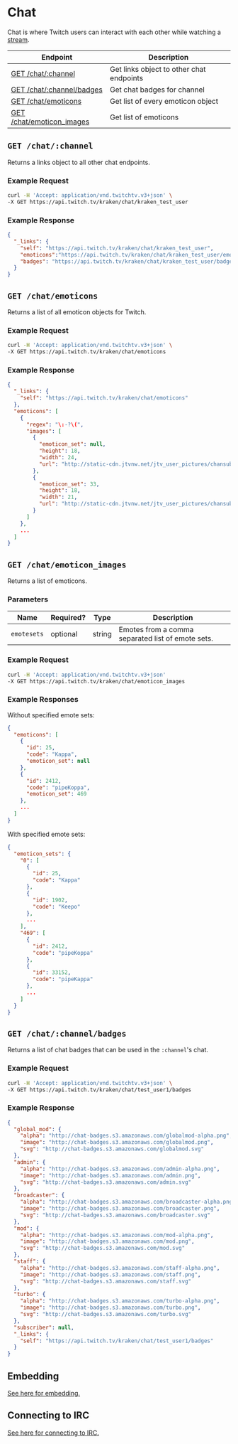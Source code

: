 # Chat

Chat is where Twitch users can interact with each other while watching a [stream][streams].

[streams]: /v3_resources/streams.md

| Endpoint | Description |
| ---- | --------------- |
| [GET /chat/:channel](/v3_resources/chat.md#get-chatchannel) | Get links object to other chat endpoints |
| [GET /chat/:channel/badges](/v3_resources/chat.md#get-chatchannelbadges) | Get chat badges for channel |
| [GET /chat/emoticons](/v3_resources/chat.md#get-chatemoticons) | Get list of every emoticon object |
| [GET /chat/emoticon_images](/v3_resources/chat.md#get-chatemoticon_images) | Get list of emoticons |

## `GET /chat/:channel`

Returns a links object to all other chat endpoints.

### Example Request

```bash
curl -H 'Accept: application/vnd.twitchtv.v3+json' \
-X GET https://api.twitch.tv/kraken/chat/kraken_test_user
```

### Example Response

```json
{
  "_links": {
    "self": "https://api.twitch.tv/kraken/chat/kraken_test_user",
    "emoticons":"https://api.twitch.tv/kraken/chat/kraken_test_user/emoticons",
    "badges": "https://api.twitch.tv/kraken/chat/kraken_test_user/badges"
  }
}
```

## `GET /chat/emoticons`

Returns a list of all emoticon objects for Twitch.

### Example Request

```bash
curl -H 'Accept: application/vnd.twitchtv.v3+json' \
-X GET https://api.twitch.tv/kraken/chat/emoticons
```

### Example Response

```json
{
  "_links": {
    "self": "https://api.twitch.tv/kraken/chat/emoticons"
  },
  "emoticons": [
    {
      "regex": "\:-?\(",
      "images": [
        {
          "emoticon_set": null,
          "height": 18,
          "width": 24,
          "url": "http://static-cdn.jtvnw.net/jtv_user_pictures/chansub-global-emoticon-d570c4b3b8d8fc4d-24x18.png"
        },
        {
          "emoticon_set": 33,
          "height": 18,
          "width": 21,
          "url": "http://static-cdn.jtvnw.net/jtv_user_pictures/chansub-global-emoticon-c41c5c6c88f481cd-21x18.png"
        }
      ]
    },
    ...
  ]
}
```

## `GET /chat/emoticon_images`

Returns a list of emoticons.

### Parameters

<table>
    <thead>
        <tr>
            <th>Name</th>
            <th>Required?</th>
            <th width="50">Type</th>
            <th width=100%>Description</th>
        </tr>
    </thead>
    <tbody>
        <tr>
            <td><code>emotesets</code></td>
            <td>optional</td>
            <td>string</td>
            <td>Emotes from a comma separated list of emote sets.</td>
        </tr>
    </tbody>
</table>

### Example Request

```bash
curl -H 'Accept: application/vnd.twitchtv.v3+json'
-X GET https://api.twitch.tv/kraken/chat/emoticon_images
```

### Example Responses

Without specified emote sets:

```json
{
  "emoticons": [
    {
      "id": 25,
      "code": "Kappa",
      "emoticon_set": null
    },
    {
      "id": 2412,
      "code": "pipeKoppa",
      "emoticon_set": 469
    },
    ...
  ]
}
```

With specified emote sets:

```json
{
  "emoticon_sets": {
    "0": [
      {
        "id": 25,
        "code": "Kappa"
      },
      {
        "id": 1902,
        "code": "Keepo"
      },
      ...
    ],
    "469": [
      {
        "id": 2412,
        "code": "pipeKoppa"
      },
      {
        "id": 33152,
        "code": "pipeKappa"
      },
      ...
    ]
  }
}
```

## `GET /chat/:channel/badges`

Returns a list of chat badges that can be used in the `:channel`'s chat.

### Example Request

```bash
curl -H 'Accept: application/vnd.twitchtv.v3+json' \
-X GET https://api.twitch.tv/kraken/chat/test_user1/badges
```

### Example Response

```json
{
  "global_mod": {
    "alpha": "http://chat-badges.s3.amazonaws.com/globalmod-alpha.png",
    "image": "http://chat-badges.s3.amazonaws.com/globalmod.png",
    "svg": "http://chat-badges.s3.amazonaws.com/globalmod.svg"
  },
  "admin": {
    "alpha": "http://chat-badges.s3.amazonaws.com/admin-alpha.png",
    "image": "http://chat-badges.s3.amazonaws.com/admin.png",
    "svg": "http://chat-badges.s3.amazonaws.com/admin.svg"
  },
  "broadcaster": {
    "alpha": "http://chat-badges.s3.amazonaws.com/broadcaster-alpha.png",
    "image": "http://chat-badges.s3.amazonaws.com/broadcaster.png",
    "svg": "http://chat-badges.s3.amazonaws.com/broadcaster.svg"
  },
  "mod": {
    "alpha": "http://chat-badges.s3.amazonaws.com/mod-alpha.png",
    "image": "http://chat-badges.s3.amazonaws.com/mod.png",
    "svg": "http://chat-badges.s3.amazonaws.com/mod.svg"
  },
  "staff": {
    "alpha": "http://chat-badges.s3.amazonaws.com/staff-alpha.png",
    "image": "http://chat-badges.s3.amazonaws.com/staff.png",
    "svg": "http://chat-badges.s3.amazonaws.com/staff.svg"
  },
  "turbo": {
    "alpha": "http://chat-badges.s3.amazonaws.com/turbo-alpha.png",
    "image": "http://chat-badges.s3.amazonaws.com/turbo.png",
    "svg": "http://chat-badges.s3.amazonaws.com/turbo.svg"
  },
  "subscriber": null,
  "_links": {
    "self": "https://api.twitch.tv/kraken/chat/test_user1/badges"
  }
}
```

## Embedding

[See here for embedding.][embedding]

[embedding]: /embedding.md#embedding-streams-vods-and-chat

## Connecting to IRC

[See here for connecting to IRC.][IRC]

[IRC]: /IRC.md
